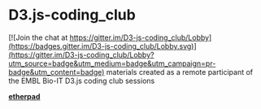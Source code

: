 # D3.js-coding_club

[![Join the chat at https://gitter.im/D3-js-coding_club/Lobby](https://badges.gitter.im/D3-js-coding_club/Lobby.svg)](https://gitter.im/D3-js-coding_club/Lobby?utm_source=badge&utm_medium=badge&utm_campaign=pr-badge&utm_content=badge)
materials created as a remote participant of the EMBL Bio-IT D3.js coding club sessions


[**etherpad**](https://piratenpad.de/p/d3.js-coding_club)
